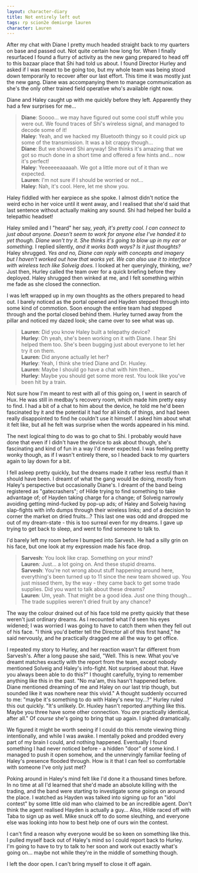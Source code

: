 ```yaml
---
layout: character-diary
title: Not entirely left out
tags: rp scion2e demiurge lauren
character: Lauren
---
```


After my chat with Diane I pretty much headed straight back to my quarters on base and passed out. Not quite certain how long for. When I finally resurfaced I found a flurry of activity as the new gang prepared to head off to this bazaar place that Shi had told us about. I found Director Hurley and asked if I was meant to be going too, but my whole team was being stood down temporarily to recover after our last effort. This time it was mostly just the new gang. Diane was accompanying them to manage communication as she's the only other trained field operative who's available right now.

Diane and Haley caught up with me quickly before they left. Apparently they had a few surprises for me...

> **Diane**: Soooo... we may have figured out some cool stuff while you were out. We found traces of Shi's wireless signal, and managed to decode some of it!  
> **Haley**: Yeah, and we hacked my Bluetooth thingy so it could pick up some of the transmission. It was a bit crappy though...  
> **Diane**: But we showed Shi anyway! She thinks it's amazing that we got so much done in a short time and offered a few hints and... now it's perfect!  
> **Haley**: Yeeeeeeaaaaah. We got a little more out of it than we expected.  
> **Lauren**: I'm not sure if I should be worried or not...  
> **Haley**: Nah, it's cool. Here, let me show you.

Haley fiddled with her earpiece as she spoke. I almost didn't notice the weird echo in her voice until it went away, and I realised that she'd said that last sentence without actually making any sound. Shi had helped her build a telepathic headset!

Haley smiled and I "heard" her say, *yeah, it's pretty cool. I can connect to just about anyone. Doesn't seem to work for anyone else I've handed it to yet though. Diane won't try it. She thinks it's going to blow up in my ear or something.* I replied silently, *and it works both ways? Is it just thoughts?* Haley shrugged. *Yes and no, Diane can reply with concepts and imagery but I haven't worked out how that works yet. We can also use it to interface with wireless tech like Solveig does.* I looked at her queryingly, thinking, *we?* Just then, Hurley called the team over for a quick briefing before they deployed. Haley shrugged then winked at me, and I felt something within me fade as she closed the connection.

I was left wrapped up in my own thoughts as the others prepared to head out. I barely noticed as the portal opened and Hayden stepped through into some kind of commotion. Soon enough the entire team had stepped through and the portal closed behind them. Hurley turned away from the pillar and noticed my dazed look; she came over to see what was up.

> **Lauren**: Did you know Haley built a telepathy device?  
> **Hurley**: Oh yeah, she's been working on it with Diane. I hear Shi helped them too. She's been bugging just about everyone to let her try it on them.  
> **Lauren**: Did anyone actually let her?  
> **Hurley**: Yeah, I think she tried Diane and Dr. Huxley.  
> **Lauren**: Maybe I should go have a chat with him then...  
> **Hurley**: Maybe you should get some more rest. You look like you've been hit by a train.

Not sure how I'm meant to rest with all of this going on, I went in search of Hux. He was still in medbay's recovery room, which made him pretty easy to find. I had a bit of a chat to him about the device, he told me he'd been fascinated by it and the potential it had for all kinds of things, and had been really disappointed to find he couldn't use it himself. I asked him about what it felt like, but all he felt was surprise when the words appeared in his mind.

The next logical thing to do was to go chat to Shi. I probably would have done that even if I didn't have the device to ask about though, she's fascinating and kind of fun in a way I'd never expected. I was feeling pretty wonky though, as if I wasn't entirely there, so I headed back to my quarters again to lay down for a bit.

I fell asleep pretty quickly, but the dreams made it rather less restful than it should have been. I dreamt of what the gang would be doing, mostly from Haley's perspective but occasionally Diane's. I dreamt of the band being registered as "gatecrashers"; of Hilde trying to find something to take advantage of; of Hayden taking charge for a change; of Solveig narrowly avoiding getting mind-fucked by pop-up ads; of Haley and Solveig having slap-fights with info dumps through their wireless links; and of a decision to corner the market on dried fruits...? This last one was odd and dropped me out of my dream-state - this is too surreal even for my dreams. I gave up trying to get back to sleep, and went to find someone to talk to.

I'd barely left my room before I bumped into Sarvesh. He had a silly grin on his face, but one look at my expression made his face drop.

> **Sarvesh**: You look like crap. Something on your mind?  
> **Lauren**: Just... a lot going on. And these stupid dreams.  
> **Sarvesh**: You're not wrong about stuff happening around here, everything's been turned up to 11 since the new team showed up. You just missed them, by the way - they came back to get some trade supplies. Did you want to talk about these dreams?  
> **Lauren**: Um, yeah. That might be a good idea. Just one thing though... The trade supplies weren't dried fruit by any chance?

The way the colour drained out of his face told me pretty quickly that these weren't just ordinary dreams. As I recounted what I'd seen his eyes widened; I was worried I was going to have to catch them when they fell out of his face. "I think you'd better tell the Director all of this first hand," he said nervously, and he practically dragged me all the way to get office.

I repeated my story to Hurley, and her reaction wasn't far different from Sarvesh's. After a long pause she said, "Well. This is new. What you've dreamt matches exactly with the report from the team, except nobody mentioned Solveig and Haley's info-fight. Not surprised about that. Have you always been able to do this?" I thought carefully, trying to remember anything like this in the past. "No ma'am, this hasn't happened before. Diane mentioned dreaming of me and Haley on our last trip though, but sounded like it was nowhere near this vivid." A thought suddenly occurred to me: "maybe it's something to do with Haley's new toy...?" Hurley ruled this out quickly. "It's unlikely. Dr. Huxley hasn't reported anything like this. Maybe you three have some other connection. You *are* practically identical, after all." Of *course* she's going to bring that up again. I sighed dramatically.

We figured it might be worth seeing if I could do this remote viewing thing intentionally, and while I was awake. I mentally poked and prodded every part of my brain I could, and nothing happened. Eventually I found something I had never noticed before - a hidden "door" of some kind. I managed to push it open somehow, and the unnervingly familiar feeling of Haley's presence flooded through. How is it that I can feel so comfortable with someone I've only just met?

Poking around in Haley's mind felt like I'd done it a thousand times before. In no time at all I'd learned that she'd made an absolute killing with the trading, and the band were starting to investigate some goings on around the place. I watched as Hayden was talked into signing up for an "idol contest" by some little old man who claimed to be an incredible agent. Don't think the agent realised Hayden is actually a guy... Also, Hilde raced off with Taba to sign up as well. Mike snuck off to do some sleuthing, and everyone else was looking into how to best help one of ours win the contest.

I can't find a reason why everyone would be so keen on something like this. I pulled myself back out of Haley's mind so I could report back to Hurley. I'm going to have to try to talk to her soon and work out exactly what's going on... maybe not while they're in the middle of something though.

I left the door open. I can't bring myself to close it off again.
